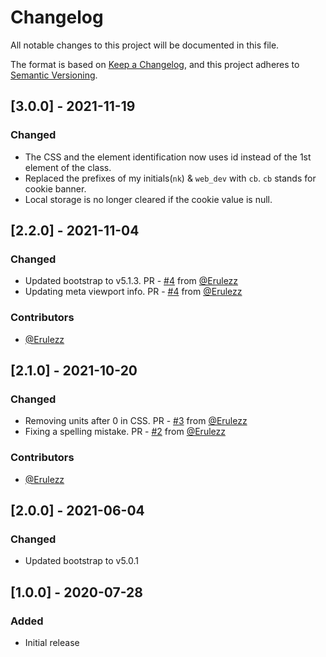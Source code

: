 # Changelog
All notable changes to this project will be documented in this file.

The format is based on [Keep a Changelog](https://keepachangelog.com/en/1.0.0/),
and this project adheres to [Semantic Versioning](https://semver.org/spec/v2.0.0.html).

## [3.0.0] - 2021-11-19
### Changed
 - The CSS and the element identification now uses id instead of the 1st element of the class.
 - Replaced the prefixes of my initials(`nk`) & `web_dev` with `cb`. `cb` stands for cookie banner.
 - Local storage is no longer cleared if the cookie value is null.

## [2.2.0] - 2021-11-04
### Changed
 - Updated bootstrap to v5.1.3. PR - [#4](https://github.com/kolappannathan/bootstrap-cookie-banner/pull/4) from [@Erulezz](https://github.com/Erulezz)
 - Updating meta viewport info. PR - [#4](https://github.com/kolappannathan/bootstrap-cookie-banner/pull/4) from [@Erulezz](https://github.com/Erulezz)

### Contributors
 - [@Erulezz](https://github.com/Erulezz)

## [2.1.0] - 2021-10-20
### Changed
 - Removing units after 0 in CSS. PR - [#3](https://github.com/kolappannathan/bootstrap-cookie-banner/pull/3) from [@Erulezz](https://github.com/Erulezz)
 - Fixing a spelling mistake. PR - [#2](https://github.com/kolappannathan/bootstrap-cookie-banner/pull/2) from [@Erulezz](https://github.com/Erulezz)

### Contributors
 - [@Erulezz](https://github.com/Erulezz)

## [2.0.0] - 2021-06-04
### Changed
 - Updated bootstrap to v5.0.1

## [1.0.0] - 2020-07-28
### Added
 - Initial release
